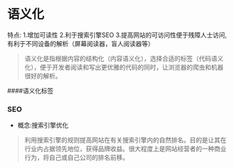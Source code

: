 # 语义化
特点:
1.增加可读性
2.利于搜索引擎SEO
3.提高网站的可访问性便于残障人士访问,有利于不同设备的解析（屏幕阅读器，盲人阅读器等）
>语义化是指根据内容的结构化（内容语义化），选择合适的标签（代码语义化），便于开发者阅读和写出更优雅的代码的同时，让浏览器的爬虫和机器很好的解析。

####语义化标签


### SEO
- 概念:搜索引擎优化
> 利用搜索引擎的规则提高网站在有关搜索引擎内的自然排名。目的是让其在行业内占据领先地位，获得品牌收益。很大程度上是网站经营者的一种商业行为，将自己或自己公司的排名前移。
